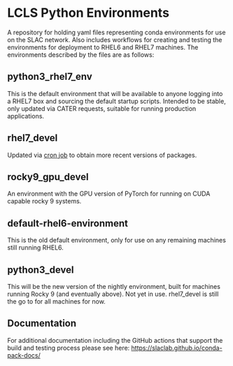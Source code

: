 # LCLS Python Environments

A repository for holding yaml files representing conda environments for use on the SLAC network. Also includes workflows for creating and testing the environments for deployment to RHEL6 and RHEL7 machines. The environments described by the files are as follows:

## python3_rhel7_env

This is the default environment that will be available to anyone logging into a RHEL7 box and sourcing the default startup scripts. Intended to be stable, only updated via CATER requests, suitable for running production applications.

## rhel7_devel

Updated via [cron job](https://github.com/slaclab/lcls-python3.8-env/blob/main/.github/workflows/publish_rhel7_nightly.yml) to obtain more recent versions of packages.

## rocky9_gpu_devel

An environment with the GPU version of PyTorch for running on CUDA capable rocky 9 systems.

## default-rhel6-environment

This is the old default environment, only for use on any remaining machines still running RHEL6.

## python3_devel

This will be the new version of the nightly environment, built for machines running Rocky 9 (and eventually above). Not yet in use. rhel7_devel is still the go to for all machines for now.

## Documentation

For additional documentation including the GitHub actions that support the build and testing process please see here: https://slaclab.github.io/conda-pack-docs/
